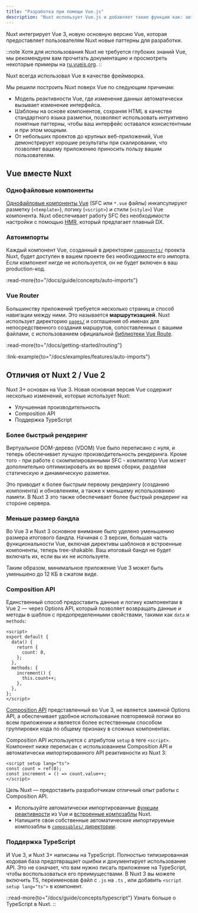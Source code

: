 ```yaml
---
title: "Разработка при помощи Vue.js"
description: "Nuxt использует Vue.js и добавляет такие функции как: автоматический импорт компонентов, файловую маршрутизацию и composables для более удобного использования SSR."
---
```


Nuxt интегрирует Vue 3, новую основную версию Vue, которая предоставляет пользователям Nuxt новые паттерны для разработки.

::note
Хотя для использования Nuxt не требуется глубоких знаний Vue, мы рекомендуем вам прочитать документацию и просмотреть некоторые примеры на [ru.vuejs.org](https://ru.vuejs.org).
::

Nuxt всегда использовал Vue в качестве фреймворка.

Мы решили построить Nuxt поверх Vue по следующим причинам:

- Модель реактивности Vue, где изменение данных автоматически вызывает изменение интерфейса.
- Шаблоны на основе компонентов, сохраняя HTML в качестве стандартного языка разметки, позволяют использовать интуитивно понятные паттерны, чтобы ваш интерфейс оставался консистентным и при этом мощным.
- От небольших проектов до крупных веб-приложений, Vue демонстрирует хорошие результаты при скалировании, что позволяет вашему приложению приносить пользу вашим пользователям.

## Vue вместе Nuxt

### Однофайловые компоненты

[Однофайловые компоненты Vue](https://ru.vuejs.org/guide/scaling-up/sfc.html) (SFC или `*.vue` файлы) инкапсулируют разметку (`<template>`), логику (`<script>`) и стили (`<style>`) Vue компонента. Nuxt обеспечивает работу SFC без необходимости настройки с помощью [HMR](https://vitejs.dev/guide/features.html#hot-module-replacement), который предлагает плавный DX.

### Автоимпорты

Каждый компонент Vue, созданный в директории [`components/`](/docs/guide/directory-structure/components) проекта Nuxt, будет доступен в вашем проекте без необходимости его импорта. Если компонент нигде не используется, он не будет включен в ваш production-код.

:read-more{to="/docs/guide/concepts/auto-imports"}

### Vue Router

Большинству приложений требуется несколько страниц и способ навигации между ними. Это называется **маршрутизацией**. Nuxt использует директорию [`pages/`](/docs/guide/directory-structure/pages) и соглашения об именах для непосредственного создания маршрутов, сопоставленных с вашими файлами, с использованием официальной [библиотеки Vue Route](https://router.vuejs.org).

:read-more{to="/docs/getting-started/routing"}

:link-example{to="/docs/examples/features/auto-imports"}

## Отличия от Nuxt 2 / Vue 2

Nuxt 3+ основан на Vue 3. Новая основная версия Vue содержит несколько изменений, которые использует Nuxt:

- Улучшенная производительность
- Composition API
- Поддержка TypeScript

### Более быстрый рендеринг

Виртуальное DOM-дерево (VDOM) Vue было переписано с нуля, и теперь обеспечивает лучшую производительность рендеринга. Кроме того - при работе с скомпилированными SFC - компилятор Vue может дополнительно оптимизировать их во время сборки, разделяя статическую и динамическую разметки.

Это приводит к более быстрым первому рендерингу (созданию компонента) и обновлениям, а также к меньшему использованию памяти. В Nuxt 3 это также обеспечивает более быстрый рендеринг на стороне сервера.

### Меньше размер бандла

Во Vue 3 и Nuxt 3 основное внимание было уделено уменьшению размера итогового бандла. Начиная с 3 версии, большая часть функциональности Vue, включая директивы шаблонов и встроенные компоненты, теперь tree-shakable. Ваш итоговый бандл не будет включать их, если вы их не используете.

Таким образом, минимальное приложение Vue 3 может быть уменьшено до 12 КБ в сжатом виде.

### Composition API

Единственный способ предоставить данные и логику компонентам в Vue 2 — через Options API, который позволяет возвращать данные и методы в шаблон с предопределенными свойствами, такими как `data` и `methods`:

```vue twoslash
<script>
export default {
  data() {
    return {
      count: 0,
    };
  },
  methods: {
    increment() {
      this.count++;
    },
  },
};
</script>
```

[Composition API](https://ru.vuejs.org/guide/extras/composition-api-faq.html) представленный во Vue 3, не является заменой Options API, а обеспечивает удобное использование повторяемой логики во всем приложении и является более естественным способом группировки кода по общему признаку в сложных компонентах.

Composition API используется с атрибутом `setup` в теге `<script>`. Компонент ниже переписан с использованием Composition API и автоматически импортированного API реактивности из Nuxt 3:

```vue twoslash [components/Counter.vue]
<script setup lang="ts">
const count = ref(0);
const increment = () => count.value++;
</script>
```

Цель Nuxt — предоставить разработчикам отличный опыт работы с Composition API.

- Используйте автоматически импортированные [функции реактивности](https://ru.vuejs.org/api/reactivity-core.html) из Vue и [встроенные композаблы](/docs/api/composables/use-async-data) Nuxt.
- Напишите свои собственные автоматические импортируемые композаблы в [`composables/` директории](/docs/guide/directory-structure/composables).

### Поддержка TypeScript

И Vue 3, и Nuxt 3+ написаны на TypeScript. Полностью типизированная кодовая база предотвращает ошибки и документирует использование API. Это не означает, что вам нужно писать приложение на TypeScript, чтобы воспользоваться его преимуществами. В Nuxt 3 вы можете включить TS, переименовав файл с `.js` на `.ts` , или добавить `<script setup lang="ts">` в компонент.

::read-more{to="/docs/guide/concepts/typescript"}
Узнать больше о TypeScript в Nuxt.
::
